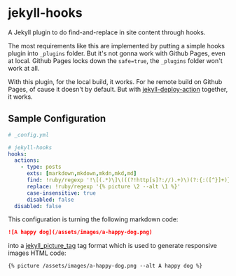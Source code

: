 # jekyll-hooks
A Jekyll plugin to do find-and-replace in site content through hooks.

The most requirements like this are implemented by putting a simple hooks plugin into `_plugins` folder.
But it's not gonna work with Github Pages, even at local.
Github Pages locks down the `safe=true`, the `_plugins` folder won't work at all.

With this plugin, for the local build, it works.
For he remote build on Github Pages, of cause it doesn't by default.
But with [jekyll-deploy-action](https://github.com/jeffreytse/jekyll-deploy-action) together, it works.

## Sample Configuration

```yaml
# _config.yml

# jekyll-hooks
hooks:
  actions:
    - type: posts
      exts: [markdown,mkdown,mkdn,mkd,md]
      find: !ruby/regexp '!\[(.*)\]\(((?!http[s]?://).+)\)(?:{:([^}]+)})*'
      replace: !ruby/regexp '{% picture \2 --alt \1 %}'
      case-insensitive: true
      disabled: false
  disabled: false
```

This configuration is turning the following markdown code:

```markdown
![A happy dog](/assets/images/a-happy-dog.png)
```

into a [jekyll_picture_tag]() tag format which is used to generate responsive images HTML code:

```
{% picture /assets/images/a-happy-dog.png --alt A happy dog %}
```
